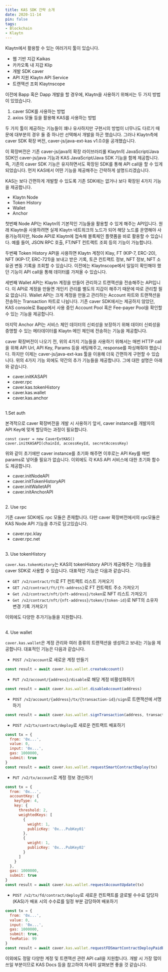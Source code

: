 ```yaml
---
title: KAS SDK 간략 소개
date: 2020-11-14
pin: false
tags:
- Blockchain
- Klaytn
---
```


Klaytn에서 활용할 수 있는 여러가지 툴이 있습니다.

* 웹 기반 지갑 Kaikas
* 카카오톡 내 지갑 Klip
* 개발 SDK caver
* API 지원 Klaytn API Service
* 트랜잭션 조회 Klaytnscope

이전에 Bapp 혹은 Dapp 개발을 할 경우에, Klaytn을 사용하기 위해서는 두 가지 방법이 있었습니다.

1. caver SDK를 사용하는 방법
2. axios 모듈 등을 활용해 KAS를 사용하는 방법

두 가지 툴이 제공하는 기능들이 꽤나 유사하지만 구현시의 방법이 너무나도 다르기 때문에 대부분의 경우 둘 중 하나만 선택해서 개발을 하곤 했습니다. 그러나 Klaytn측에 caver SDK 확장 버전, caver-js/java-ext-kas v1.0.0을 공개했습니다.

이 확장버전은 기존 caver-js/java의 확장 라이브러리롤 Klaytn의 JavaScript/Java SDK인 caver-js/java 기능과 KAS JavaScript/Java SDK 기능을 함께 제공합니다. 즉, 기존의 caver SDK 기능은 유지하면서도 확장된 SDK를 통해 API call을 할 수 있게 되었습니다. 먼저 KAS에서 어떤 기능을 제공해주는 간략하게 설명드리겠습니다.

KAS는 보다 간편하게 개발할 수 있도록 기존 SDK에는 없거나 보다 확장된 4가지 기능을 제공합니다.

* Klaytn Node
* Token History
* Wallet
* Anchor

첫번째 Node API는 Klaytn의 기본적인 기능들을 활용할 수 있게 해주는 API입니다. 원래 Klaytn을 사용하려면 실제 Klaytn 네트워크의 노드가 되어 해당 노드를 운영해야 사용가능하지만, Node API로 Klaytn에 접속해 블록체인 플랫폼을 바로 활용할 수 있습니다. 예를 들어, JSON RPC 호출, FT/NFT 컨트랙트 조회 등의 기능이 가능합니다.

두번째 Token History API을 사용하면 Klaytn 계정이 Klay, FT (KIP-7, ERC-20), NFT (KIP-17, ERC-721)을 보내고 받은 기록, 토큰 컨트랙트 정보, NFT 정보, NFT 소유권 변동 기록을 조회할 수 있습니다. 이전에는 Klaytnscope에서 일일이 확인해야 했던 기능이 API call을 통해 데이터를 가져올 수 있습니다.

세번째 Wallet API는 Klaytn 계정을 만들어 관리하고 트랜잭션을 전송해주는 API입니다. 이 API로 계정을 만들면 개인키 관리를 별도의 지갑이 해주기 때문에 따로 관리할 필요 없습니다. Wallet API는 크게 계정을 만들고 관리하는 Account 파트와 트랜잭션을 전송하는 Transaction 파트로 나뉩니다. 기존 caver SDK에서는 제공하지 않았던, KAS console로 Bapp에서 사용 중인 Account Pool 혹은 Fee-payer Pool을 확인할 수 있는 기능을 제공합니다.

마지막 Anchor API는 서비스 체인 데이터의 신뢰성을 보장하기 위해 데이터 신뢰성을 증명할 수 있는 메타데이터를 Klaytn 메인 체인에 전송하는 기능을 제공합니다.

caver 확장버전이 나오기 전, 위의 4가지 기능들을 사용하기 위해서는 매번 HTTP call을 위해 API Url, API Key, Params 등을 세팅해주고, response를 파싱해줘야 했습니다. 하지만 이제는 caver-js/java-ext-kas 툴을 이용해 더욱 간편하게 구현할 수 있습니다. 위의 4가지  기능 외에도 약간의 추가 기능들을 제공합니다. 그에 대한 설명은 아래와 같습니다.

* caver.initKASAPI
* caver.rpc
* caver.kas.tokenHistory
* caver.kas.wallet
* caver.kas.anchor

</br>
1.Set auth

본격적으로 caver 확장버전을 개발 시 사용하기 앞서, caver instance를 개발자의 API Key에 맞게 할당하는 과정이 필요합니다.
```
const caver = new CaverExtKAS()
caver.initKASAPI(chainId, accessKeyId, secretAccessKey)
```
위와 같이 초기에만 caver instance를 초기화 해주면 이후로는 API Key를 매번 params로 넣어줄 필요가 없습니다. 이외에도 각 KAS API 서비스에 대한 초기화 함수도 제공합니다.

* caver.initNodeAPI
* caver.initTokenHistoryAPI
* caver.initWalletAPI
* caver.initAnchorAPI

</br>
2. Use rpc

기존 caver SDK에도 rpc 모듈은 존재합니다. 다만 caver 확장버전에서의 rpc모듈은 KAS Node API 기능을 추가로 담고있습니다.

* caver.rpc.klay
* caver.rpc.net

</br>
3. Use tokenHistory

`caver.kas.tokenHistory`는 KAS의 tokenHistory API가 제공해주는 기능들을 caver SDK로 사용할 수 있습니다. 대표적인 기능은 다음과 같습니다.

* `GET /v2/contract/ft`로 FT 컨트랙트 리스트 가져오기
* `GET /v2/contract/ft/{ft-address}`로 FT 컨트랙트 주소 가져오기
* `Get /v2/contract/nft/{nft-address}/token`로 NFT 리스트 가져오기
* `Get /v2/contract/nft/{nft-address}/token/{token-id}`로 NFT의 소유자 변경 기록 가져오기

이외에도 다양한 추가기능들을 지원합니다.

</br>
4. Use wallet

`caver.kas.wallet`은 계정 관리와 여러 종류의 트랜잭션을 생성하고 보내는 기능을 제공합니다. 대표적인 기능은 다음과 같습니다.

* `POST /v2/account`로 새로운 계정 만들기
```js
const result = await caver.kas.wallet.createAccount()
```

* `PUT /v2/account/{address}/disable`로 해당 계정 비활성화하기
```js
const result = await caver.kas.wallet.disableAccount(address)
```

* `POST /v2/account/{address}/tx/{transaction-id}/sign`로 트랜잭션에 서명하기
```js
const result = await caver.kas.wallet.signTransaction(address, transactionId)
```

* `POST /v2/tx/contract/deploy`로 새로운 컨트랙트 배포하기
```js
const tx = {
  from: '0x...',
  value: 0,
  input: '0x...',
  gas: 1000000,
  submit: true
}
const result = await caver.kas.wallet.requestSmartContractDeploy(tx)
```

* `PUT /v2/tx/account`로 계정 정보 갱신하기
```js
const tx = {
  from: '0x...',
  accountKey: {
    keyType: 4,
    key: {
      threshold: 2,
      weightedKeys: [
        {
          weight: 1,
          publicKey: '0x...PubKey01'
        },
        {
          weight: 1,
          publicKey: '0x...PubKey02'
        }
      ]
    }
  },
  gas: 1000000,
  submit: true
}
const result = await caver.kas.wallet.requestAccountUpdate(tx)
```

* `POST /v2/tx/fd/contract/deploy`로 새로운 컨트랙트를 글로벌 수수료 담당자(KAS)가 배포 시의 수수료를 일정 부분 감당하여 배포하기
```js
const tx = {
  from: '0x...',
  value: 0,
  input: '0x...',
  gas: 1000000,
  submit: true,
  feeRatio: 99
}
const result = await caver.kas.wallet.requestFDSmartContractDeployPaidByGlobalFeePayer(tx)
```


이외에도 정말 다양한 계정 및 트랜잭션 관련 API call을 지원합니다. 개발 시 가장 많이 쓰일 부분이므로 KAS Docs 등을 참고하여 자세히 살펴보면 좋을 것 같습니다.